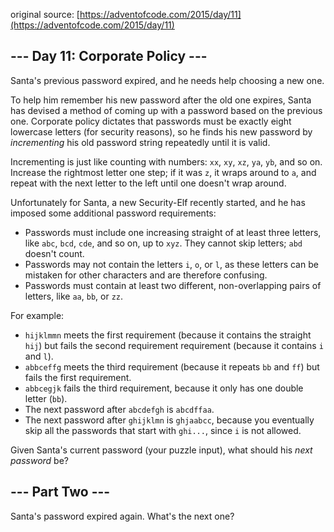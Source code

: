 original source: [https://adventofcode.com/2015/day/11](https://adventofcode.com/2015/day/11)
## --- Day 11: Corporate Policy ---
Santa's previous password expired, and he needs help choosing a new one.

To help him remember his new password after the old one expires, Santa has devised a method of coming up with a password based on the previous one.  Corporate policy dictates that passwords must be exactly eight lowercase letters (for security reasons), so he finds his new password by <em>incrementing</em> his old password string repeatedly until it is valid.

Incrementing is just like counting with numbers: <code>xx</code>, <code>xy</code>, <code>xz</code>, <code>ya</code>, <code>yb</code>, and so on. Increase the rightmost letter one step; if it was <code>z</code>, it wraps around to <code>a</code>, and repeat with the next letter to the left until one doesn't wrap around.

Unfortunately for Santa, a new Security-Elf recently started, and he has imposed some additional password requirements:


 - Passwords must include one increasing straight of at least three letters, like <code>abc</code>, <code>bcd</code>, <code>cde</code>, and so on, up to <code>xyz</code>. They cannot skip letters; <code>abd</code> doesn't count.
 - Passwords may not contain the letters <code>i</code>, <code>o</code>, or <code>l</code>, as these letters can be mistaken for other characters and are therefore confusing.
 - Passwords must contain at least two different, non-overlapping pairs of letters, like <code>aa</code>, <code>bb</code>, or <code>zz</code>.

For example:


 - <code>hijklmmn</code> meets the first requirement (because it contains the straight <code>hij</code>) but fails the second requirement requirement (because it contains <code>i</code> and <code>l</code>).
 - <code>abbceffg</code> meets the third requirement (because it repeats <code>bb</code> and <code>ff</code>) but fails the first requirement.
 - <code>abbcegjk</code> fails the third requirement, because it only has one double letter (<code>bb</code>).
 - The next password after <code>abcdefgh</code> is <code>abcdffaa</code>.
 - The next password after <code>ghijklmn</code> is <code>ghjaabcc</code>, because you eventually skip all the passwords that start with <code>ghi...</code>, since <code>i</code> is not allowed.

Given Santa's current password (your puzzle input), what should his <em>next password</em> be?


## --- Part Two ---
Santa's password expired again.  What's the next one?


